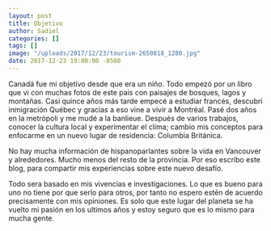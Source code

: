 ```yaml
---
layout: post
title: Objetivo
author: Sadiel
categories: []
tags: []
image: "/uploads/2017/12/23/tourism-2650818_1280.jpg"
date: 2017-12-23 19:00:00 -0500
---
```

Canadá fue mi objetivo desde que era un niño. Todo empezó por un libro que vi con muchas fotos de este país con paisajes de bosques, lagos y montañas. Casi quince años más tarde empecé a estudiar francés, descubrí inmigración Québec y gracias a eso vine a vivir a Montréal. Pasé dos años en la metrópoli y me mudé a la banlieue. Después de varios trabajos, conocer la cultura local y experimentar el clima; cambio mis conceptos para enfocarme en un nuevo lugar de residencia: Columbia Británica.

No hay mucha información de hispanoparlantes sobre la vida en Vancouver y alrededores. Mucho menos del resto de la provincia. Por eso escribo este blog, para compartir mis experiencias sobre este nuevo desafío.

Todo sera basado en mis vivencias e investigaciones. Lo que es bueno para uno no tiene por que serlo para otros, por tanto no espero estén de acuerdo precisamente con mis opiniones. Es solo que este lugar del planeta se ha vuelto mi pasión en los ultimos años y estoy seguro que es lo mismo para mucha gente.